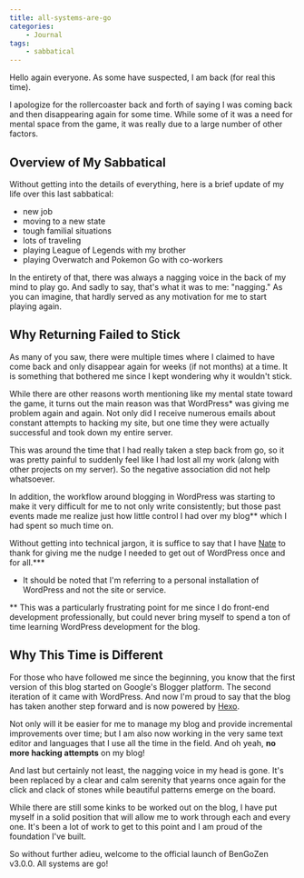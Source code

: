 ```yaml
---
title: all-systems-are-go
categories:
	- Journal
tags:
	- sabbatical
---
```


Hello again everyone. As some have suspected, I am back (for real this time).

I apologize for the rollercoaster back and forth of saying I was coming back and then disappearing again for some time. While some of it was a need for mental space from the game, it was really due to a large number of other factors.

<!-- more -->

## Overview of My Sabbatical

Without getting into the details of everything, here is a brief update of my life over this last sabbatical:

- new job
- moving to a new state
- tough familial situations
- lots of traveling
- playing League of Legends with my brother
- playing Overwatch and Pokemon Go with co-workers

In the entirety of that, there was always a nagging voice in the back of my mind to play go. And sadly to say, that's what it was to me: "nagging." As you can imagine, that hardly served as any motivation for me to start playing again.

## Why Returning Failed to Stick

As many of you saw, there were multiple times where I claimed to have come back and only disappear again for weeks (if not months) at a time. It is something that bothered me since I kept wondering why it wouldn't stick.

While there are other reasons worth mentioning like my mental state toward the game, it turns out the main reason was that WordPress* was giving me problem again and again. Not only did I receive numerous emails about constant attempts to hacking my site, but one time they were actually successful and took down my entire server.

This was around the time that I had really taken a step back from go, so it was pretty painful to suddenly feel like I had lost all my work (along with other projects on my server). So the negative association did not help whatsoever.

In addition, the workflow around blogging in WordPress was starting to make it very difficult for me to not only write consistently; but those past events made me realize just how little control I had over my blog** which I had spent so much time on.

Without getting into technical jargon, it is suffice to say that I have [Nate](http://nateeagle.com/) to thank for giving me the nudge I needed to get out of WordPress once and for all.***

* It should be noted that I'm referring to a personal installation of WordPress and not the site or service.

** This was a particularly frustrating point for me since I do front-end development professionally, but could never bring myself to spend a ton of time learning WordPress development for the blog.

## Why This Time is Different

For those who have followed me since the beginning, you know that the first version of this blog started on Google's Blogger platform. The second iteration of it came with WordPress. And now I'm proud to say that the blog has taken another step forward and is now powered by [Hexo](http://hexo.io).

Not only will it be easier for me to manage my blog and provide incremental improvements over time; but I am also now working in the very same text editor and languages that I use all the time in the field. And oh yeah, **no more hacking attempts** on my blog!

And last but certainly not least, the nagging voice in my head is gone. It's been replaced by a clear and calm serenity that yearns once again for the click and clack of stones while beautiful patterns emerge on the board.

While there are still some kinks to be worked out on the blog, I have put myself in a solid position that will allow me to work through each and every one. It's been a lot of work to get to this point and I am proud of the foundation I've built.

So without further adieu, welcome to the official launch of BenGoZen v3.0.0. All systems are go!
